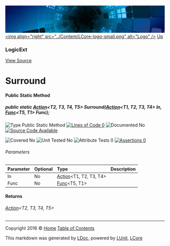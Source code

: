 ![](../Content/LCore-banner-small.png "")
[&lt;img align=&quot;right&quot; src=&quot;../Content/LCore-logo-small.png&quot; alt=&quot;Logo&quot; /&gt;](../../README.md)
[Up](LogicExt.md)

### LogicExt
[View Source](../Extensions/Methods/LogicExt.cs)

# Surround

#### Public Static Method

##### public static <a href="https://msdn.microsoft.com/en-us/library/bb548654.aspx" alt="" target="_blank">Action</a>&lt;T2, T3, T4, T5&gt; Surround(<a href="https://msdn.microsoft.com/en-us/library/bb548654.aspx" alt="" target="_blank">Action</a>&lt;T1, T2, T3, T4&gt; In, <a href="https://msdn.microsoft.com/en-us/library/bb549151.aspx" alt="" target="_blank">Func</a>&lt;T5, T1&gt; Func);

![Type Public Static Method](http://b.repl.ca/v1/Type-Public%20Static%20Method-Blue.png "") [![Lines of Code 0](http://b.repl.ca/v1/Lines%20of%20Code-0-red.png "")](../Extensions/Methods/LogicExt.cs#L214)    ![Documented No](http://b.repl.ca/v1/Documented-No-red.png "") [![Source Code Available](http://b.repl.ca/v1/Source%20Code-Available-brightgreen.png "")](../Extensions/Methods/LogicExt.cs#L214)

![Covered No](http://b.repl.ca/v1/Covered-No-red.png "") ![Unit Tested No](http://b.repl.ca/v1/Unit%20Tested-No-lightgrey.png "") ![Attribute Tests 0](http://b.repl.ca/v1/Attribute%20Tests-0-lightgrey.png "") [![Assertions 0](http://b.repl.ca/v1/Assertions-0-lightgrey.png "")](../Extensions/Methods/LogicExt.cs)

###### Parameters

Parameter | Optional | Type | Description
:---  | :---  | :---  | :--- 
In | No | <a href="https://msdn.microsoft.com/en-us/library/bb548654.aspx" alt="" target="_blank">Action</a>&lt;T1, T2, T3, T4&gt; | 
Func | No | <a href="https://msdn.microsoft.com/en-us/library/bb549151.aspx" alt="" target="_blank">Func</a>&lt;T5, T1&gt; | 


#### Returns

###### <a href="https://msdn.microsoft.com/en-us/library/bb548654.aspx" alt="" target="_blank">Action</a>&lt;T2, T3, T4, T5&gt;



---

Copyright 2016 &copy; [Home](../../README.md) [Table of Contents](../../TableOfContents.md)

This markdown was generated by [LDoc](https://github.com/CodeSingularity/LDoc), powered by [LUnit](https://github.com/CodeSingularity/LUnit), [LCore](https://github.com/CodeSingularity/LCore)
